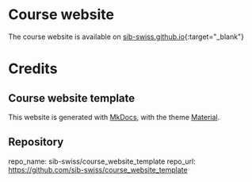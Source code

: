 # Course website

The course website is available on [sib-swiss.github.io](https://sib-swiss.github.io/Introduction-FAIR-RDM-DMP/){:target="_blank"} 


# Credits

## Course website template

This website is generated with [MkDocs](https://www.mkdocs.org/), with the theme [Material](https://squidfunk.github.io/mkdocs-material/).

## Repository
repo_name: sib-swiss/course_website_template
repo_url: https://github.com/sib-swiss/course_website_template